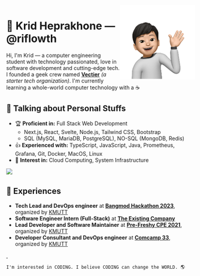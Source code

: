 <img a="Hi!" align="right" height="200" width="200" alt="riflowth's avatar" src="https://raw.githubusercontent.com/riflowth/riflowth/master/img/avatar.png"/>

# 🙏 Krid Heprakhone — @riflowth

Hi, I'm Krid — a computer engineering student with technology passionated, love in software development and cutting-edge tech. I founded a geek crew named **[Vectier](https://github.com/Vectier)** *(a starter tech organization)*. I'm currently learning a whole-world computer technology with a ☕

## 💬 Talking about Personal Stuffs

- 🏆 **Proficient in:** Full Stack Web Development
  - Next.js, React, Svelte, Node.js, Tailwind CSS, Bootstrap
  - SQL (MySQL, MariaDB, PostgreSQL), NO-SQL (MongoDB, Redis)
- 👍 **Experienced with:** TypeScript, JavaScript, Java, Prometheus, Grafana, Git, Docker, MacOS, Linux
- 👀 **Interest in:** Cloud Computing, System Infrastructure

<img height="28" src="https://skillicons.dev/icons?i=ts,js,golang,java,nextjs,react,svelte,tailwindcss,bootstrap,nodejs,mysql,mongodb,redis,git,docker,linux&perline=16" />

## 🌟 Experiences
- **Tech Lead and DevOps engineer** at **[Bangmod Hackathon 2023](https://github.com/cpe-kmutt-student/bangmod-hackathon-2023)**, organized by [KMUTT](https://www.kmutt.ac.th/)
- **Software Engineer Intern (Full-Stack)** at **[The Existing Company](https://www.existing.co/)**
- **Lead Developer and Software Maintainer** at **[Pre-Freshy CPE 2021](https://github.com/CPE34-KMUTT/pre-freshy-cpe-2021)**, organized by [KMUTT](https://www.kmutt.ac.th/)
- **Developer Consultant and DevOps engineer** at **[Comcamp 33](https://github.com/CPE35-KMUTT/comcamp33)**, organized by [KMUTT](https://www.kmutt.ac.th/)

<a href="https://www.linkedin.com/in/krid-heprakhone/">
   <img src="https://img.shields.io/badge/LinkedIn-0077B5?style=for-the-badge&logo=linkedin&logoColor=white" alt="" />
</a>
<a href="https://riflowth.github.io/riflowth/resume.pdf">
  <img src="https://img.shields.io/badge/resume-326ce5?style=for-the-badge&logoColor=white" alt="" />
</a>

<br />

```
I'm interested in CODING. I believe CODING can change the WORLD. 🌎
```
